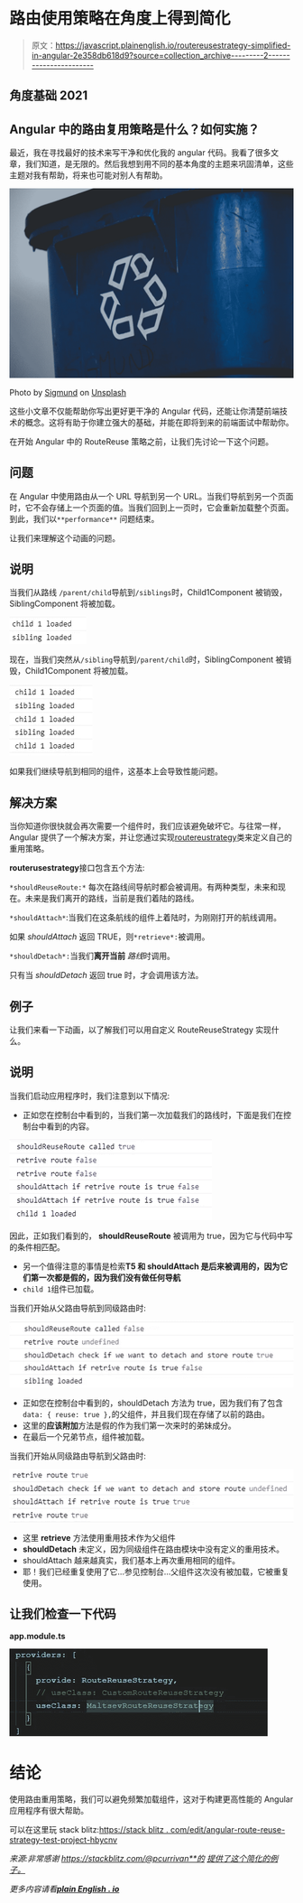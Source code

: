 # 路由使用策略在角度上得到简化

> 原文：<https://javascript.plainenglish.io/routereusestrategy-simplified-in-angular-2e358db618d9?source=collection_archive---------2----------------------->

## 角度基础 2021

## Angular 中的路由复用策略是什么？如何实施？

最近，我在寻找最好的技术来写干净和优化我的 angular 代码。我看了很多文章，我们知道，是无限的。然后我想到用不同的基本角度的主题来巩固清单，这些主题对我有帮助，将来也可能对别人有帮助。

![](img/5a3be90fd06f2f0f70c93879b69ef592.png)

Photo by [Sigmund](https://unsplash.com/@sigmund?utm_source=medium&utm_medium=referral) on [Unsplash](https://unsplash.com?utm_source=medium&utm_medium=referral)

这些小文章不仅能帮助你写出更好更干净的 Angular 代码，还能让你清楚前端技术的概念。这将有助于你建立强大的基础，并能在即将到来的前端面试中帮助你。

在开始 Angular 中的 RouteReuse 策略之前，让我们先讨论一下这个问题。

## 问题

在 Angular 中使用路由从一个 URL 导航到另一个 URL。当我们导航到另一个页面时，它不会存储上一个页面的值。当我们回到上一页时，它会重新加载整个页面。到此，我们以`**performance**` 问题结束。

让我们来理解这个动画的问题。

## 说明

当我们从路线 `/parent/child`导航到`/siblings`时，Child1Component 被销毁，SiblingComponent 将被加载。

![](img/029f286a831692c037feff326f083e27.png)

现在，当我们突然从`/sibling`导航到`/parent/child`时，SiblingComponent 被销毁，Child1Component 将被加载。

![](img/2598df0d1a28dd97d06dd85b10a96eaf.png)

如果我们继续导航到相同的组件，这基本上会导致性能问题。

## 解决方案

当你知道你很快就会再次需要一个组件时，我们应该避免破坏它。与往常一样，Angular 提供了一个解决方案，并让您通过实现[routereustrategy](https://angular.io/api/router/RouteReuseStrategy)类来定义自己的重用策略。

**routerusestrategy**接口包含五个方法:

`*shouldReuseRoute:*` 每次在路线间导航时都会被调用。有两种类型，未来和现在。未来是我们离开的路线，当前是我们着陆的路线。

`*shouldAttach*`:当我们在这条航线的组件上着陆时，为刚刚打开的航线调用。

如果 *shouldAttach* 返回 TRUE，则`*retrieve*:`被调用。

`*shouldDetach*:`当我们**离开当前** *路线*时调用。

只有当 *shouldDetach* 返回 true 时，才会调用该方法。

## 例子

让我们来看一下动画，以了解我们可以用自定义 RouteReuseStrategy 实现什么。

## 说明

当我们启动应用程序时，我们注意到以下情况:

*   正如您在控制台中看到的，当我们第一次加载我们的路线时，下面是我们在控制台中看到的内容。

![](img/1490c84659c417148bb6dfcedf288308.png)

因此，正如我们看到的， **shouldReuseRoute** 被调用为 true，因为它与代码中写的条件相匹配。

*   另一个值得注意的事情是检索**T5 和 **shouldAttach** 是后来被调用的，因为它们第一次都是假的，因为我们没有做任何导航**
*   `child 1`组件已加载。

当我们开始从父路由导航到同级路由时:

![](img/d280e4f5d24fda1f194df8138bffca53.png)

*   正如您在控制台中看到的，shouldDetach 方法为 true，因为我们有了包含`data: { reuse: true },`的父组件，并且我们现在存储了以前的路由。
*   这里的**应该附加**方法是假的作为我们第一次来时的弟妹成分。
*   在最后一个兄弟节点，组件被加载。

当我们开始从同级路由导航到父路由时:

![](img/b19fdf3069308f834ded874477d1826d.png)

*   这里 **retrieve** 方法使用重用技术作为父组件
*   **shouldDetach** 未定义，因为同级组件在路由模块中没有定义的重用技术。
*   shouldAttach 越来越真实，我们基本上再次重用相同的组件。
*   耶！我们已经重复使用了它…参见控制台…父组件这次没有被加载，它被重复使用。

## 让我们检查一下代码

**app.module.ts**

![](img/4b5fed62a6d6710ab7a150ae67e847af.png)

# 结论

使用路由重用策略，我们可以避免频繁加载组件，这对于构建更高性能的 Angular 应用程序有很大帮助。

可以在这里玩 stack blitz:[https://stack blitz . com/edit/angular-route-reuse-strategy-test-project-hbycnv](https://stackblitz.com/edit/angular-route-reuse-strategy-test-project-hbycnv)

*来源:非常感谢 https://stackblitz.com/@pcurrivan**的* [*提供了这个简化的例子。*](https://stackblitz.com/@pcurrivan)

*更多内容请看*[***plain English . io***](http://plainenglish.io)
